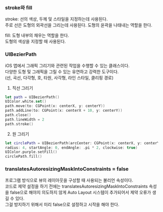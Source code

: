 ### stroke와 fill
stroke: 선의 색상, 두께 및 스타일을 지정하는데 사용된다.<br>
주로 선은 도형의 외곽선을 그리는데 사용된다. 도형의 윤곽을 나태내는 역할을 한다.<br>

fill: 도형 내부의 채우는 역할을 한다.<br>
도형의 색상을 지정할 때 사용된다.<br>

### UIBezierPath
iOS 앱에서 그래픽 그리기와 관련된 작업을 수행할 수 있는 클래스이다.<br>
다양한 도형 및 그래픽을 그릴 수 있는 유연하고 강력한 도구이다.<br>
(선, 곡선, 다각형, 호, 타원, 사각형, 라인 스타일, 클리핑 경로)<br>

1. 직선 그리기
```swift
let path = UIBezierPath()
UIColor.white.set()
path.move(to: CGPoint(x: centerX, y: centerY))
path.addLine(to: CGPoint(x: centerX + 10, y: centerY))
path.close()
path.lineWidth = 2
path.stroke()
```
2. 원 그리기
```swift
let circlePath = UIBezierPath(arcCenter: CGPoint(x: centerX, y: centerY),
radius: 4, startAngle: 0, endAngle: .pi * 2, clockwise: true)
UIColor.purple.setFill()
circlePath.fill()
```

### translatesAutoresizingMaskIntoConstraints = false
프로그램 방식으로 뷰의 레이아웃을 구성할 때 사용되는 불리언 속성이다.<br>
코드로 제약 설정을 하기 전에는 translatesAutoresizingMaskIntoConstraints 속성을 false으로 해야지 의도하지 않게 Auto Layout 시스템이 추가되어서 제약 오류가 생길 수 있다.<br>
그걸 방지하기 위해서 미리 false으로 설정하고 시작을 해야 한다.<br>
